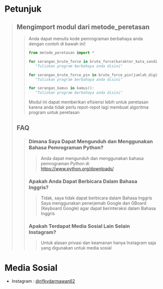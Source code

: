 # Petunjuk
> ## Mengimport modul dari metode_peretasan
>> Anda dapat menulis kode pemrograman berbahaya anda dengan contoh di bawah ini!
>>~~~Python
>>from metode_peretasan import *
>>
>>for serangan_brute_force in brute_force(karakter_kata_sandi = "abcdefghijklmnopqrstuvwxyz", panjang_kata_sandi = 2):
>>    "Tuliskan program berbahaya anda disini"
>> 
>>for serangan_brute_force_pin in brute_force_pin(jumlah_digit = 4, string_output = True):
>>    "Tuliskan program berbahaya anda disini"
>>
>>for serangan_kamus in kamus():
>>    "Tuliskan program berbahaya anda disini"
>>~~~
>> Modul ini dapat memberikan efisiensi lebih untuk peretasan karena anda tidak perlu repot-repot lagi membuat algoritma program untuk peretasan
> ## FAQ
>> ### Dimana Saya Dapat Mengunduh dan Menggunakan Bahasa Pemrograman Python?
>>> Anda dapat mengunduh dan menggunakan bahasa pemrograman Python di https://www.python.org/downloads/
>> ### Apakah Anda Dapat Berbicara Dalam Bahasa Inggris?
>>> Tidak, saya tidak dapat berbicara dalam Bahasa Inggris  
>>> Saya menggunakan penerjemah Google dan GBoard (Keyboard Google) agar dapat berinteraksi dalam Bahasa Inggris
>> ### Apakah Terdapat Media Sosial Lain Selain Instagram?
>>> Untuk alasan privasi dan keamanan hanya Instagram saja yang digunakan untuk media sosial
# Media Sosial
- Instagram : [@rifkydarmawan62](https://www.instagram.com/rifkydarmawan62/)
